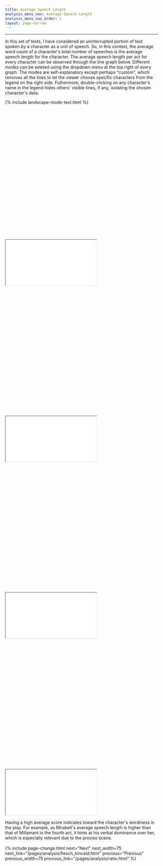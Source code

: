 ```yaml
---
title: Average Speech Length
analysis_menu_nav: Average Speech Length
analysis_menu_nav_order: 1
layout: page-narrow
---
```


<hr/>
In this set of tests, I have considered an uninterrupted portion of text spoken by a character as a unit of speech. So, in this context, the average word count of a character's total number of speeches is the average speech length for the character. The average speech length per act for every character can be observed through the line graph below. Different modes can be seleted using the dropdown menu at the top right of every graph. The modes are self-explanatory except perhaps "custom", which removes all the lines to let the viewer choose specific characters from the legend on the right side. Futhermore, double-clicking on any character's name in the legend hides others' visible lines, if any, isolating the chosen character's data.

{% include landscape-mode-text.html %}

<div class="container-responsive-iframe" style="padding-top: 85%">
    <iframe class="responsive-iframe" src="../../data-visualisation/average-speech-length/tob_avg_len.html"></iframe> 
</div>

<div class="container-responsive-iframe" style="padding-top: 85%">
    <iframe class="responsive-iframe" src="../../data-visualisation/average-speech-length/tdd_avg_len.html"></iframe> 
</div>

<div class="container-responsive-iframe" style="padding-top: 85%">
    <iframe class="responsive-iframe" src="../../data-visualisation/average-speech-length/lfl_avg_len.html"></iframe> 
</div>

<div class="container-responsive-iframe" style="padding-top: 85%">
    <iframe class="responsive-iframe" src="../../data-visualisation/average-speech-length/twotw_avg_len.html"></iframe> 
</div>

Having a high average score indicates toward the character's wordiness in the play. For example, as Mirabell's average speech length is higher than that of Millamant in the fourth act, it hints at his verbal dominance over her, which is especially relevant due to the proviso scene.
<br/>
<br/>
{% include page-change.html next="Next" next_width=75 next_link="/pages/analysis/flesch_kincaid.html" previous="Previous" previous_width=75 previous_link="/pages/analysis/ratio.html" %}
